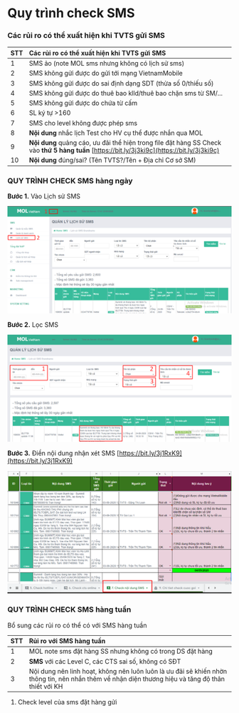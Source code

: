 # Quy trình check SMS

### Các rủi ro có thể xuất hiện khi TVTS gửi SMS

| STT | Các rủi ro có thể xuất hiện khi TVTS gửi SMS |
| :--- | :--- |
| 1 | SMS ảo \(note MOL sms nhưng không có lịch sử sms\) |
| 2 | SMS không gửi được do gửi tới mạng VietnamMobile |
| 3 | SMS không gửi được do sai định dạng SDT \(thừa số 0/thiếu số\) |
| 4 | SMS không gửi được do thuê bao klld/thuê bao chặn sms từ SM/... |
| 5 | SMS không gửi được do chứa từ cấm |
| 6 | SL ký tự &gt;160 |
| 7 | SMS cho level không được phép sms |
| 8 | **Nội dung** nhắc lịch Test cho HV cụ thể được nhắn qua MOL |
| 9 | **Nội dung** quảng cáo, ưu đãi thể hiện trong file đặt hàng SS                                   Check vào **thứ 5 hàng tuần** [https://bit.ly/3j3ki9c](https://bit.ly/3j3ki9c) |
| 10 | **Nội dung** đúng/sai? \(Tên TVTS?/Tên + Địa chỉ Cơ sở SM\) |

### **QUY TRÌNH CHECK SMS h**àng ngày

**Bước 1.** Vào Lịch sử SMS

![&#x110;&#x1EA3;o chi&#x1EC1;u m&#x169;i t&#xEA;n --&amp;gt; Click &quot;L&#x1ECB;ch s&#x1EED; SMS&quot;](../../../.gitbook/assets/1%20%289%29.png)

**Bước 2.** Lọc SMS

![](../../../.gitbook/assets/2%20%288%29.png)

**Bước 3.** Điền nội dung nhận xét SMS [https://bit.ly/3j1RxK9](https://bit.ly/3j1RxK9)

![](../../../.gitbook/assets/3%20%288%29.png)

### QUY TRÌNH CHECK SMS hàng tuần

Bổ sung các rủi ro có thể có với SMS hàng tuần

| STT | Rủi ro với SMS hàng tuần |
| :--- | :--- |
| 1 | MOL note sms đặt hàng SS nhưng không có trong DS đặt hàng |
| 2 |  **SMS** với các Level C, các CTS sai số, không có SĐT |
| 3 | Nội dung nên linh hoạt, không nên luôn luôn là ưu đãi sẽ khiến nhờn thông tin, nên nhắn thêm về nhận diện thương hiệu và tăng độ thân thiết với KH |

1. Check level của sms đặt hàng gửi


